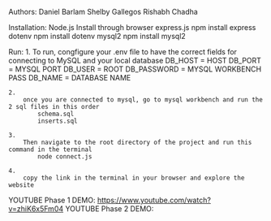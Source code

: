 Authors:
    Daniel Barlam
    Shelby Gallegos
    Rishabh Chadha

Installation:
    Node.js     Install through browser
    express.js  npm install express
    dotenv      npm install dotenv
    mysql2      npm install mysql2
    
Run:
    1.
        To run, congfigure your .env file to have the correct fields
        for connecting to MySQL and your local database
        DB_HOST = HOST
        DB_PORT = MYSQL PORT
        DB_USER = ROOT
        DB_PASSWORD = MYSQL WORKBENCH PASS
        DB_NAME = DATABASE NAME

    2.
        once you are connected to mysql, go to mysql workbench and run the 2 sql files in this order
            schema.sql
            inserts.sql
    
    3.
        Then navigate to the root directory of the project and run this command in the terminal
            node connect.js

    4.
        copy the link in the terminal in your browser and explore the website

YOUTUBE Phase 1 DEMO: https://www.youtube.com/watch?v=zhiK6x5Fm04
YOUTUBE Phase 2 DEMO: 